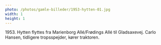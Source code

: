 ```yaml
---
photo: /photos/gamle-billeder/1953-hytten-01.jpg
width: 1
height: 1
---
```

1953\. Hytten flyttes fra Marienborg Allé/Frødings Allé til Gladsaxevej.
Carlo Hansen, tidligere tropsspejder, kører traktoren.
